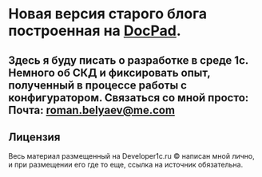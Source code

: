 # Новая версия старого блога построенная на [DocPad](http://docpad.org).
Здесь я буду писать о разработке в среде 1с. Немного об СКД и фиксировать опыт, полученный в процессе работы с конфигуратором.
Связаться со мной просто:
Почта: roman.belyaev@me.com
---

## Лицензия
Весь материал размещенный на Developer1c.ru &copy; написан мной лично, и при размещении его где то еще, ссылка на источник обязательна.
